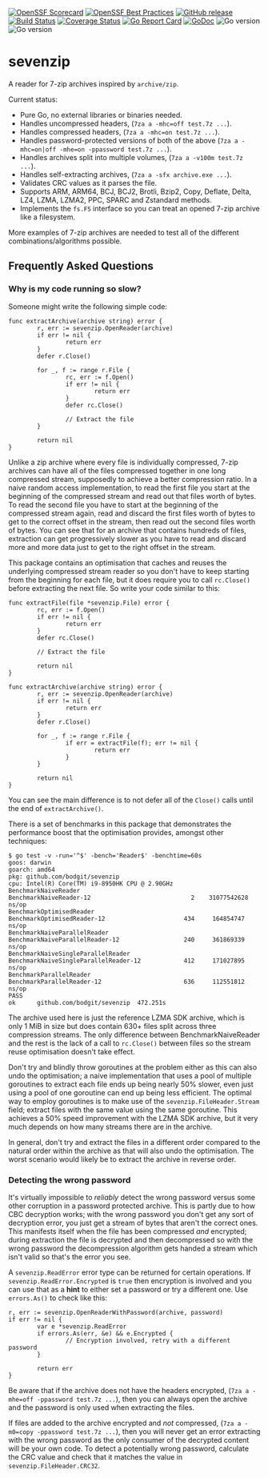 [![OpenSSF Scorecard](https://api.securityscorecards.dev/projects/github.com/bodgit/sevenzip/badge)](https://securityscorecards.dev/viewer/?uri=github.com/bodgit/sevenzip)
[![OpenSSF Best Practices](https://www.bestpractices.dev/projects/6882/badge)](https://www.bestpractices.dev/projects/6882)
[![GitHub release](https://img.shields.io/github/v/release/bodgit/sevenzip)](https://github.com/bodgit/sevenzip/releases)
[![Build Status](https://img.shields.io/github/actions/workflow/status/bodgit/sevenzip/build.yml?branch=main)](https://github.com/bodgit/sevenzip/actions?query=workflow%3ABuild)
[![Coverage Status](https://coveralls.io/repos/github/bodgit/sevenzip/badge.svg?branch=main)](https://coveralls.io/github/bodgit/sevenzip?branch=main)
[![Go Report Card](https://goreportcard.com/badge/github.com/bodgit/sevenzip)](https://goreportcard.com/report/github.com/bodgit/sevenzip)
[![GoDoc](https://godoc.org/github.com/bodgit/sevenzip?status.svg)](https://godoc.org/github.com/bodgit/sevenzip)
![Go version](https://img.shields.io/badge/Go-1.22-brightgreen.svg)
![Go version](https://img.shields.io/badge/Go-1.21-brightgreen.svg)

# sevenzip

A reader for 7-zip archives inspired by `archive/zip`.

Current status:

* Pure Go, no external libraries or binaries needed.
* Handles uncompressed headers, (`7za a -mhc=off test.7z ...`).
* Handles compressed headers, (`7za a -mhc=on test.7z ...`).
* Handles password-protected versions of both of the above (`7za a -mhc=on|off -mhe=on -ppassword test.7z ...`).
* Handles archives split into multiple volumes, (`7za a -v100m test.7z ...`).
* Handles self-extracting archives, (`7za a -sfx archive.exe ...`).
* Validates CRC values as it parses the file.
* Supports ARM, ARM64, BCJ, BCJ2, Brotli, Bzip2, Copy, Deflate, Delta, LZ4, LZMA, LZMA2, PPC, SPARC and Zstandard methods.
* Implements the `fs.FS` interface so you can treat an opened 7-zip archive like a filesystem.

More examples of 7-zip archives are needed to test all of the different combinations/algorithms possible.

## Frequently Asked Questions

### Why is my code running so slow?

Someone might write the following simple code:
```golang
func extractArchive(archive string) error {
        r, err := sevenzip.OpenReader(archive)
        if err != nil {
                return err
        }
        defer r.Close()

        for _, f := range r.File {
                rc, err := f.Open()
                if err != nil {
                        return err
                }
                defer rc.Close()

                // Extract the file
        }

        return nil
}
```
Unlike a zip archive where every file is individually compressed, 7-zip archives can have all of the files compressed together in one long compressed stream, supposedly to achieve a better compression ratio.
In a naive random access implementation, to read the first file you start at the beginning of the compressed stream and read out that files worth of bytes.
To read the second file you have to start at the beginning of the compressed stream again, read and discard the first files worth of bytes to get to the correct offset in the stream, then read out the second files worth of bytes.
You can see that for an archive that contains hundreds of files, extraction can get progressively slower as you have to read and discard more and more data just to get to the right offset in the stream.

This package contains an optimisation that caches and reuses the underlying compressed stream reader so you don't have to keep starting from the beginning for each file, but it does require you to call `rc.Close()` before extracting the next file.
So write your code similar to this:
```golang
func extractFile(file *sevenzip.File) error {
        rc, err := f.Open()
        if err != nil {
                return err
        }
        defer rc.Close()

        // Extract the file

        return nil
}

func extractArchive(archive string) error {
        r, err := sevenzip.OpenReader(archive)
        if err != nil {
                return err
        }
        defer r.Close()

        for _, f := range r.File {
                if err = extractFile(f); err != nil {
                        return err
                }
        }

        return nil
}
```
You can see the main difference is to not defer all of the `Close()` calls until the end of `extractArchive()`.

There is a set of benchmarks in this package that demonstrates the performance boost that the optimisation provides, amongst other techniques:
```
$ go test -v -run='^$' -bench='Reader$' -benchtime=60s
goos: darwin
goarch: amd64
pkg: github.com/bodgit/sevenzip
cpu: Intel(R) Core(TM) i9-8950HK CPU @ 2.90GHz
BenchmarkNaiveReader
BenchmarkNaiveReader-12                  	       2	31077542628 ns/op
BenchmarkOptimisedReader
BenchmarkOptimisedReader-12              	     434	 164854747 ns/op
BenchmarkNaiveParallelReader
BenchmarkNaiveParallelReader-12          	     240	 361869339 ns/op
BenchmarkNaiveSingleParallelReader
BenchmarkNaiveSingleParallelReader-12    	     412	 171027895 ns/op
BenchmarkParallelReader
BenchmarkParallelReader-12               	     636	 112551812 ns/op
PASS
ok  	github.com/bodgit/sevenzip	472.251s
```
The archive used here is just the reference LZMA SDK archive, which is only 1 MiB in size but does contain 630+ files split across three compression streams.
The only difference between BenchmarkNaiveReader and the rest is the lack of a call to `rc.Close()` between files so the stream reuse optimisation doesn't take effect.

Don't try and blindly throw goroutines at the problem either as this can also undo the optimisation; a naive implementation that uses a pool of multiple goroutines to extract each file ends up being nearly 50% slower, even just using a pool of one goroutine can end up being less efficient.
The optimal way to employ goroutines is to make use of the `sevenzip.FileHeader.Stream` field; extract files with the same value using the same goroutine.
This achieves a 50% speed improvement with the LZMA SDK archive, but it very much depends on how many streams there are in the archive.

In general, don't try and extract the files in a different order compared to the natural order within the archive as that will also undo the optimisation.
The worst scenario would likely be to extract the archive in reverse order.

### Detecting the wrong password

It's virtually impossible to _reliably_ detect the wrong password versus some other corruption in a password protected archive.
This is partly due to how CBC decryption works; with the wrong password you don't get any sort of decryption error, you just get a stream of bytes that aren't the correct ones.
This manifests itself when the file has been compressed _and_ encrypted; during extraction the file is decrypted and then decompressed so with the wrong password the decompression algorithm gets handed a stream which isn't valid so that's the error you see.

A `sevenzip.ReadError` error type can be returned for certain operations.
If `sevenzip.ReadError.Encrypted` is `true` then encryption is involved and you can use that as a **hint** to either set a password or try a different one.
Use `errors.As()` to check like this:
```golang
r, err := sevenzip.OpenReaderWithPassword(archive, password)
if err != nil {
        var e *sevenzip.ReadError
        if errors.As(err, &e) && e.Encrypted {
                // Encryption involved, retry with a different password
        }

        return err
}
```
Be aware that if the archive does not have the headers encrypted, (`7za a -mhe=off -ppassword test.7z ...`), then you can always open the archive and the password is only used when extracting the files.

If files are added to the archive encrypted and _not_ compressed, (`7za a -m0=copy -ppassword test.7z ...`), then you will never get an error extracting with the wrong password as the only consumer of the decrypted content will be your own code. To detect a potentially wrong password, calculate the CRC value and check that it matches the value in `sevenzip.FileHeader.CRC32`.
